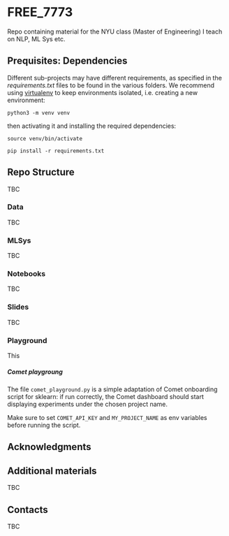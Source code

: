 # FREE_7773
Repo containing material for the NYU class (Master of Engineering) I teach on NLP, ML Sys etc.


## Prequisites: Dependencies

Different sub-projects may have different requirements, as specified in the 
_requirements.txt_ files to be found in the various folders. We recommend using
[virtualenv](https://packaging.python.org/guides/installing-using-pip-and-virtual-environments/) to 
keep environments isolated, i.e. creating a new environment:

`python3 -m venv venv`

then activating it and installing the required dependencies:

`source venv/bin/activate`

`pip install -r requirements.txt`

## Repo Structure

TBC

### Data
TBC


### MLSys
TBC


### Notebooks
TBC


### Slides
TBC


### Playground

This

##### Comet playgroung

The file `comet_playground.py` is a simple adaptation of Comet onboarding script for sklearn: if run correctly,
the Comet dashboard should start displaying experiments under the chosen project name.
 
Make sure to set `COMET_API_KEY` and `MY_PROJECT_NAME` as env variables before running the script.

## Acknowledgments


## Additional materials
TBC


## Contacts

TBC
